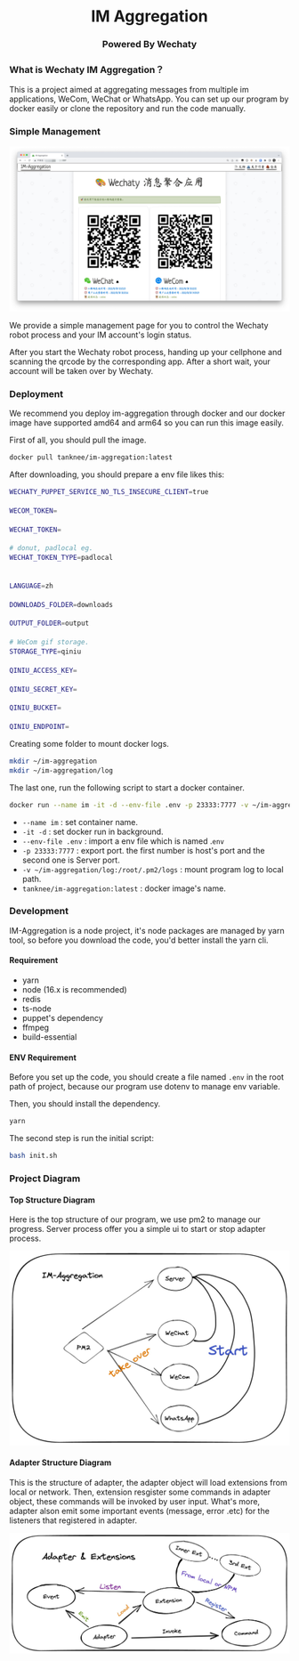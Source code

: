<h1 align="center">IM Aggregation</h1>
<h3 align="center">Powered By Wechaty</h3>

### What is Wechaty IM Aggregation？

This is a project aimed at aggregating messages from multiple im applications, WeCom, WeChat or WhatsApp. You can set up our program by docker easily or clone the repository and run the code manually.

### Simple Management

![](./assets/Index.jpg)

We provide a simple management page for you to control the Wechaty robot process and your IM account's login status.

After you start the Wechaty robot process, handing up your cellphone and scanning the qrcode by the corresponding app. After a short wait, your account will be taken over by Wechaty.

### Deployment

We recommend you deploy im-aggregation through docker and our docker image have supported amd64 and arm64 so you can run this image easily.

First of all, you should pull the image.

```bash
docker pull tanknee/im-aggregation:latest
```

After downloading, you should prepare a env file likes this:

```bash
WECHATY_PUPPET_SERVICE_NO_TLS_INSECURE_CLIENT=true

WECOM_TOKEN=

WECHAT_TOKEN=

# donut, padlocal eg. 
WECHAT_TOKEN_TYPE=padlocal


LANGUAGE=zh

DOWNLOADS_FOLDER=downloads

OUTPUT_FOLDER=output

# WeCom gif storage.
STORAGE_TYPE=qiniu

QINIU_ACCESS_KEY=

QINIU_SECRET_KEY=

QINIU_BUCKET=

QINIU_ENDPOINT=
```

Creating some folder to mount docker logs.

```bash
mkdir ~/im-aggregation
mkdir ~/im-aggregation/log
```



The last one, run the following script to start a docker container.

```bash
docker run --name im -it -d --env-file .env -p 23333:7777 -v ~/im-aggregation/log:/root/.pm2/logs tanknee/im-aggregation:latest
```

-   `--name im` : set container name.
-   `-it -d` : set docker run in background.
-   `--env-file .env` : import a env file which is named .`env`
-   `-p 23333:7777` : export port. the first number is host's port and the second one is Server port.
-   `-v ~/im-aggregation/log:/root/.pm2/logs` : mount program log to local path.
-   `tanknee/im-aggregation:latest` : docker image's name.

### Development

IM-Aggregation is a node project, it's node packages are managed by yarn tool, so before you download the code, you'd better install the yarn cli. 

#### Requirement

-   yarn
-   node (16.x is recommended)
-   redis
-   ts-node
-   puppet's dependency
-   ffmpeg
-   build-essential

#### ENV Requirement

Before you set up the code, you should create a file named `.env` in the root path of project, because our program use dotenv to manage env variable.

Then, you should install the dependency.

```bash
yarn
```

The second step is run the initial script:

```bash
bash init.sh
```

### Project Diagram

#### Top Structure Diagram

Here is the top structure of our program, we use pm2 to manage our progress. Server process offer you a simple ui to start or stop adapter process.

![](./assets/TopStructure.jpg)

#### Adapter Structure Diagram

This is the structure of adapter, the adapter object will load extensions from local or network. Then, extension resgister some commands in adapter object, these commands will be invoked by user input. What's more, adapter alson emit some important events (message, error .etc) for the listeners that registered in adapter.

![](./assets/AdapterStructure.jpg)
